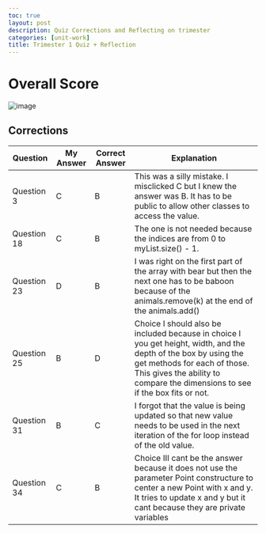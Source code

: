 ```yaml
---
toc: true
layout: post
description: Quiz Corrections and Reflecting on trimester
categories: [unit-work]
title: Trimester 1 Quiz + Reflection
---
```


# Overall Score
![image](https://user-images.githubusercontent.com/50186752/200722091-2dcc76b8-9290-4501-b9a6-b1ac804dc929.png)

## Corrections
| Question    | My Answer | Correct Answer | Explanation                                                                                                                                                                                                                      |
| ----------- | --------- | -------------- | -------------------------------------------------------------------------------------------------------------------------------------------------------------------------------------------------------------------------------- |
| Question 3  | C         | B              | This was a silly mistake. I misclicked C but I knew the answer was B. It has to be public to allow other classes to access the value.                                                                                            |
| Question 18 | C         | B              | The one is not needed because the indices are from 0 to myList.size() - 1.                                                                                                                                                       |
| Question 23 | D         | B              | I was right on the first part of the array with bear but then the next one has to be baboon because of the animals.remove(k) at the end of the animals.add()                                                                     |
| Question 25 | B         | D              | Choice I should also be included because in choice I you get height, width, and the depth of the box by using the get methods for each of those. This gives the ability to compare the dimensions to see if the box fits or not. |
| Question 31 | B         | C              | I forgot that the value is being updated so that new value needs to be used in the next iteration of the for loop instead of the old value.                                                                                      |
| Question 34 | C         | B              | Choice III cant be the answer because it does not use the parameter Point constructure to center a new Point with x and y. It tries to update x and y but it cant because they are private variables                             |
